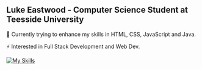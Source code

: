 ## Luke Eastwood - Computer Science Student at Teesside University

🌱 Currently trying to enhance my skills in HTML, CSS, JavaScript and Java. 

⚡ Interested in Full Stack Development and Web Dev.

[![My Skills](https://skillicons.dev/icons?i=html,css,java,python)](https://skillicons.dev)

<!--
**LukeEastwood080506/LukeEastwood080506** is a ✨ _special_ ✨ repository because its `README.md` (this file) appears on your GitHub profile.

Here are some ideas to get you started:

- 🔭 I’m currently working on ...
- 🌱 I’m currently learning ...
- 👯 I’m looking to collaborate on ...
- 🤔 I’m looking for help with ...
- 💬 Ask me about ...
- 📫 How to reach me: ...
- 😄 Pronouns: ...
- ⚡ Fun fact: ...
-->
